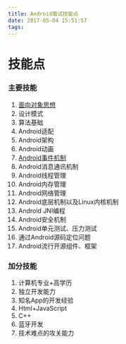 ```yaml
---
title: Android面试技能点
date: 2017-05-04 15:51:57
tags:
---
```

# 技能点 #
### 主要技能 ###
1. [面向对象思想](https://z593492734.github.io/2017/05/08/understanding-OO/)
2. 设计模式
3. 算法基础
4. Android适配
5. Android架构
6. Android动画
7. [Android事件机制](https://z593492734.github.io/2017/05/03/even_distribution/)
8. Android消息通讯机制
9. Android线程管理
10. Android内存管理
11. Android网络管理
12. Android底层机制以及Linux内核机制
13. Android JNI编程
14. Android安全机制
15. Android单元测试、压力测试
16. 通过Android源码定位问题
17. Android流行开源组件、框架

### 加分技能 ###
1. 计算机专业+高学历
2. 独立开发能力
3. 知名App的开发经验
4. Html+JavaScript
5. C++
6. 蓝牙开发
7. 技术难点的攻关能力

